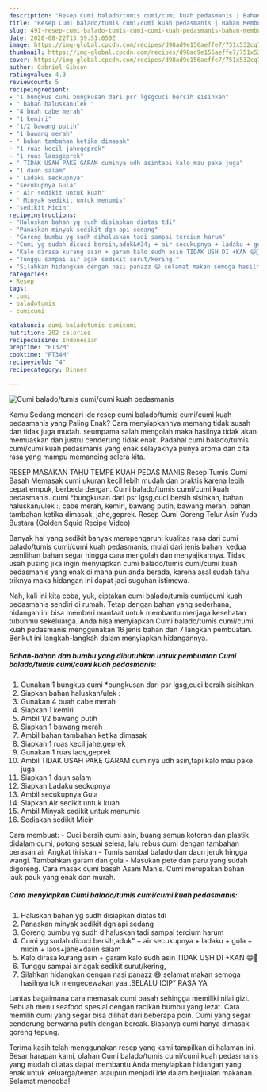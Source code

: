 ```yaml
---
description: "Resep Cumi balado/tumis cumi/cumi kuah pedasmanis | Bahan Membuat Cumi balado/tumis cumi/cumi kuah pedasmanis Yang Sedap"
title: "Resep Cumi balado/tumis cumi/cumi kuah pedasmanis | Bahan Membuat Cumi balado/tumis cumi/cumi kuah pedasmanis Yang Sedap"
slug: 491-resep-cumi-balado-tumis-cumi-cumi-kuah-pedasmanis-bahan-membuat-cumi-balado-tumis-cumi-cumi-kuah-pedasmanis-yang-sedap
date: 2020-08-22T13:59:51.050Z
image: https://img-global.cpcdn.com/recipes/d98ad9e156aeffe7/751x532cq70/cumi-baladotumis-cumicumi-kuah-pedasmanis-foto-resep-utama.jpg
thumbnail: https://img-global.cpcdn.com/recipes/d98ad9e156aeffe7/751x532cq70/cumi-baladotumis-cumicumi-kuah-pedasmanis-foto-resep-utama.jpg
cover: https://img-global.cpcdn.com/recipes/d98ad9e156aeffe7/751x532cq70/cumi-baladotumis-cumicumi-kuah-pedasmanis-foto-resep-utama.jpg
author: Gabriel Gibson
ratingvalue: 4.3
reviewcount: 5
recipeingredient:
- "1 bungkus cumi bungkusan dari psr lgsgcuci bersih sisihkan"
- " bahan haluskanulek "
- "4 buah cabe merah"
- "1 kemiri"
- "1/2 bawang putih"
- "1 bawang merah"
- " bahan tambahan ketika dimasak"
- "1 ruas kecil jahegeprek"
- "1 ruas laosgeprek"
- " TIDAK USAH PAKE GARAM cuminya udh asintapi kalo mau pake juga"
- "1 daun salam"
- " Ladaku seckupnya"
- "secukupnya Gula"
- " Air sedikit untuk kuah"
- " Minyak sedikit untuk menumis"
- "sedikit Micin"
recipeinstructions:
- "Haluskan bahan yg sudh disiapkan diatas tdi"
- "Panaskan minyak sedikit dgn api sedang"
- "Goreng bumbu yg sudh dihaluskan tadi sampai tercium harum"
- "Cumi yg sudah dicuci bersih,aduk&#34; + air secukupnya + ladaku + gula + micin + laos+jahe+daun salam"
- "Kalo dirasa kurang asin + garam kalo sudh asin TIDAK USH DI +KAN 😄🙏"
- "Tunggu sampai air agak sedikit surut/kering,"
- "Silahkan hidangkan dengan nasi panazz 😄 selamat makan semoga hasilnya tdk mengecewakan yaa..SELALU ICIP&#34; RASA YA"
categories:
- Resep
tags:
- cumi
- baladotumis
- cumicumi

katakunci: cumi baladotumis cumicumi 
nutrition: 202 calories
recipecuisine: Indonesian
preptime: "PT32M"
cooktime: "PT34M"
recipeyield: "4"
recipecategory: Dinner

---
```



![Cumi balado/tumis cumi/cumi kuah pedasmanis](https://img-global.cpcdn.com/recipes/d98ad9e156aeffe7/751x532cq70/cumi-baladotumis-cumicumi-kuah-pedasmanis-foto-resep-utama.jpg)

Kamu Sedang mencari ide resep cumi balado/tumis cumi/cumi kuah pedasmanis yang Paling Enak? Cara menyiapkannya memang tidak susah dan tidak juga mudah. seumpama salah mengolah maka hasilnya tidak akan memuaskan dan justru cenderung tidak enak. Padahal cumi balado/tumis cumi/cumi kuah pedasmanis yang enak selayaknya punya aroma dan cita rasa yang mampu memancing selera kita.

RESEP MASAKAN TAHU TEMPE KUAH PEDAS MANIS Resep Tumis Cumi Basah Memasak cumi ukuran kecil lebih mudah dan praktis karena lebih cepat empuk, berbeda dengan. Cumi balado/tumis cumi/cumi kuah pedasmanis. cumi *bungkusan dari psr lgsg,cuci bersih sisihkan, bahan haluskan/ulek :, cabe merah, kemiri, bawang putih, bawang merah, bahan tambahan ketika dimasak, jahe,geprek. Resep Cumi Goreng Telur Asin Yuda Bustara (Golden Squid Recipe Video)

Banyak hal yang sedikit banyak mempengaruhi kualitas rasa dari cumi balado/tumis cumi/cumi kuah pedasmanis, mulai dari jenis bahan, kedua pemilihan bahan segar hingga cara mengolah dan menyajikannya. Tidak usah pusing jika ingin menyiapkan cumi balado/tumis cumi/cumi kuah pedasmanis yang enak di mana pun anda berada, karena asal sudah tahu triknya maka hidangan ini dapat jadi suguhan istimewa.


Nah, kali ini kita coba, yuk, ciptakan cumi balado/tumis cumi/cumi kuah pedasmanis sendiri di rumah. Tetap dengan bahan yang sederhana, hidangan ini bisa memberi manfaat untuk membantu menjaga kesehatan tubuhmu sekeluarga. Anda bisa menyiapkan Cumi balado/tumis cumi/cumi kuah pedasmanis menggunakan 16 jenis bahan dan 7 langkah pembuatan. Berikut ini langkah-langkah dalam menyiapkan hidangannya.

<!--inarticleads1-->

##### Bahan-bahan dan bumbu yang dibutuhkan untuk pembuatan Cumi balado/tumis cumi/cumi kuah pedasmanis:

1. Gunakan 1 bungkus cumi *bungkusan dari psr lgsg,cuci bersih sisihkan
1. Siapkan  bahan haluskan/ulek :
1. Gunakan 4 buah cabe merah
1. Siapkan 1 kemiri
1. Ambil 1/2 bawang putih
1. Siapkan 1 bawang merah
1. Ambil  bahan tambahan ketika dimasak
1. Siapkan 1 ruas kecil jahe,geprek
1. Gunakan 1 ruas laos,geprek
1. Ambil  TIDAK USAH PAKE GARAM cuminya udh asin,tapi kalo mau pake juga
1. Siapkan 1 daun salam
1. Siapkan  Ladaku seckupnya
1. Ambil secukupnya Gula
1. Siapkan  Air sedikit untuk kuah
1. Ambil  Minyak sedikit untuk menumis
1. Sediakan sedikit Micin


Cara membuat: - Cuci bersih cumi asin, buang semua kotoran dan plastik didalam cumi, potong sesuai selera, lalu rebus cumi dengan tambahan perasan air Angkat tiriskan - Tumis sambal balado dan daun jeruk hingga wangi. Tambahkan garam dan gula - Masukan pete dan paru yang sudah digoreng. Cara masak cumi basah Asam Manis. Cumi merupakan bahan lauk pauk yang enak dan murah. 

<!--inarticleads2-->

##### Cara menyiapkan Cumi balado/tumis cumi/cumi kuah pedasmanis:

1. Haluskan bahan yg sudh disiapkan diatas tdi
1. Panaskan minyak sedikit dgn api sedang
1. Goreng bumbu yg sudh dihaluskan tadi sampai tercium harum
1. Cumi yg sudah dicuci bersih,aduk&#34; + air secukupnya + ladaku + gula + micin + laos+jahe+daun salam
1. Kalo dirasa kurang asin + garam kalo sudh asin TIDAK USH DI +KAN 😄🙏
1. Tunggu sampai air agak sedikit surut/kering,
1. Silahkan hidangkan dengan nasi panazz 😄 selamat makan semoga hasilnya tdk mengecewakan yaa..SELALU ICIP&#34; RASA YA


Lantas bagaimana cara memasak cumi basah sehingga memiliki nilai gizi. Sebuah menu seafood spesial dengan racikan bumbu yang lezat. Cara memilih cumi yang segar bisa dilihat dari beberapa poin. Cumi yang segar cenderung berwarna putih dengan bercak. Biasanya cumi hanya dimasak goreng tepung. 

Terima kasih telah menggunakan resep yang kami tampilkan di halaman ini. Besar harapan kami, olahan Cumi balado/tumis cumi/cumi kuah pedasmanis yang mudah di atas dapat membantu Anda menyiapkan hidangan yang enak untuk keluarga/teman ataupun menjadi ide dalam berjualan makanan. Selamat mencoba!
